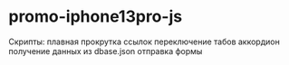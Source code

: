 # promo-iphone13pro-js
Скрипты: 
плавная прокрутка ссылок
переключение табов
аккордион
получение данных из dbase.json
отправка формы
